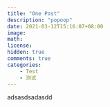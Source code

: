 ```yaml
---
title: "One Post"
description: "popoop"
date: 2021-03-12T15:16:07+08:00
image: 
math: 
license: 
hidden: true
comments: true
categories:
    - Test
    - 测试
---
```


adsasdsadasdd